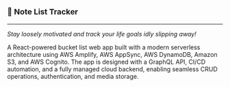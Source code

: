 <p align="left" style="font-size: 18px;"><b>🎯 Note List Tracker </b></p>
<hr>

<i>Stay loosely motivated and track your life goals idly slipping away!</i>

A React-powered bucket list web app built with a modern serverless architecture using AWS Amplify, AWS AppSync, AWS DynamoDB, Amazon S3, and AWS Cognito. The app is designed with a GraphQL API, CI/CD automation, and a fully managed cloud backend, enabling seamless CRUD operations, authentication, and media storage.
